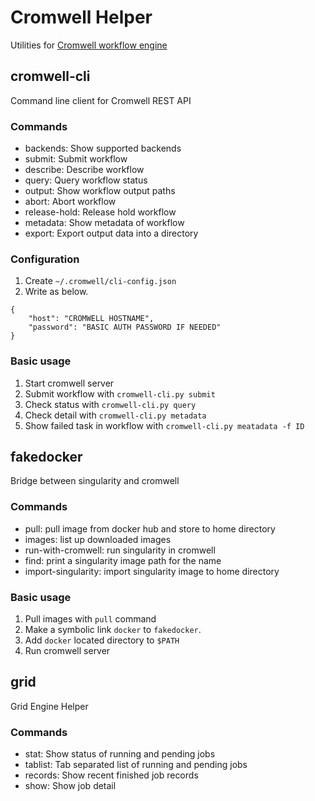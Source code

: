 Cromwell Helper
===============

Utilities for [Cromwell workflow engine](https://github.com/broadinstitute/cromwell)

cromwell-cli
------------

Command line client for Cromwell REST API

### Commands

* backends: Show supported backends
* submit: Submit workflow
* describe: Describe workflow
* query: Query workflow status
* output: Show workflow output paths
* abort: Abort workflow
* release-hold: Release hold workflow
* metadata: Show metadata of workflow
* export: Export output data into a directory

### Configuration

1. Create `~/.cromwell/cli-config.json`
2. Write as below.

```
{
    "host": "CROMWELL HOSTNAME",
    "password": "BASIC AUTH PASSWORD IF NEEDED"
}
```

### Basic usage

1. Start cromwell server
2. Submit workflow with `cromwell-cli.py submit`
3. Check status with `cromwell-cli.py query`
4. Check detail with `cromwell-cli.py metadata`
5. Show failed task in workflow with `cromwell-cli.py meatadata -f ID`

fakedocker
----------

Bridge between singularity and cromwell

### Commands

* pull: pull image from docker hub and store to home directory
* images: list up downloaded images
* run-with-cromwell: run singularity in cromwell
* find: print a singularity image path for the name
* import-singularity: import singularity image to home directory

### Basic usage

1. Pull images with `pull` command
2. Make a symbolic link `docker` to `fakedocker`.
3. Add `docker` located directory to `$PATH`
4. Run cromwell server


grid
----

Grid Engine Helper

### Commands

* stat: Show status of running and pending jobs
* tablist: Tab separated list of running and pending jobs
* records: Show recent finished job records
* show: Show job detail
